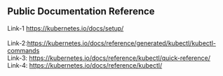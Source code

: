 ## Public Documentation Reference

Link-1 https://kubernetes.io/docs/setup/  
<br>
Link-2:https://kubernetes.io/docs/reference/generated/kubectl/kubectl-commands
<br>
Link-3: https://kubernetes.io/docs/reference/kubectl/quick-reference/
<br>
Link-4: https://kubernetes.io/docs/reference/kubectl/